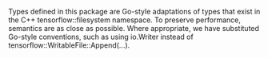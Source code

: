 Types defined in this package are Go-style adaptations of types that exist
in the C++ tensorflow::filesystem namespace. To preserve performance,
semantics are as close as possible. Where appropriate, we have substituted
Go-style conventions, such as using io.Writer instead of
tensorflow::WritableFile::Append(...).
